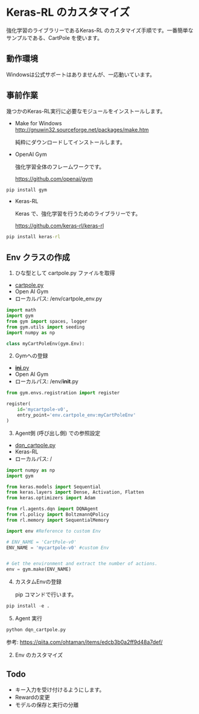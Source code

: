 # Keras-RL のカスタマイズ

強化学習のライブラリーであるKeras-RL のカスタマイズ手順です。一番簡単なサンプルである、CartPole を使います。

## 動作環境
Windowsは公式サポートはありませんが、一応動いています。

## 事前作業
幾つかのKeras-RL実行に必要なモジュールをインストールします。
- Make for Windows
http://gnuwin32.sourceforge.net/packages/make.htm

   純粋にダウンロードしてインストールします。

- OpenAI Gym

    強化学習全体のフレームワークです。

    https://github.com/openai/gym

```cmd
pip install gym
```

- Keras-RL

    Keras で、強化学習を行うためのライブラリーです。

    https://github.com/keras-rl/keras-rl

``` cmd
pip install keras-rl
```

## Env クラスの作成
1.  ひな型として cartpole.py ファイルを取得
- [cartpole.py](https://github.com/openai/gym/blob/master/gym/envs/classic_control/cartpole.py "cartpole.py")
- Open AI Gym
- ローカルパス: /env/cartpole_env.py

```python
import math
import gym
from gym import spaces, logger
from gym.utils import seeding
import numpy as np

class myCartPoleEnv(gym.Env):
```

2. Gymへの登録
- [__ini__.py](https://github.com/openai/gym/blob/master/gym/envs/__init__.py "__init__.py")
- Open AI Gym
- ローカルパス: /env/__init__.py

```python
from gym.envs.registration import register

register(
    id='mycartpole-v0',
    entry_point='env.cartpole_env:myCartPoleEnv'
)
```

3. Agent側 (呼び出し側) での参照設定
- [dqn_cartpole.py](https://github.com/keras-rl/keras-rl/blob/master/examples/dqn_cartpole.py "dqn_cartpole.py")
- Keras-RL
- ローカルパス: /

```python
import numpy as np
import gym

from keras.models import Sequential
from keras.layers import Dense, Activation, Flatten
from keras.optimizers import Adam

from rl.agents.dqn import DQNAgent
from rl.policy import BoltzmannQPolicy
from rl.memory import SequentialMemory

import env #Reference to custom Env

# ENV_NAME = 'CartPole-v0'
ENV_NAME = 'mycartpole-v0' #custom Env


# Get the environment and extract the number of actions.
env = gym.make(ENV_NAME)
```


4. カスタムEnvの登録

    pip コマンドで行います。

```python
pip install -e .
```

5. Agent 実行

```cmd
python dqn_cartpole.py
```

参考: https://qiita.com/ohtaman/items/edcb3b0a2ff9d48a7def/


2. Env のカスタマイズ

## Todo
- キー入力を受け付けるようにします。
- Rewardの変更
- モデルの保存と実行の分離